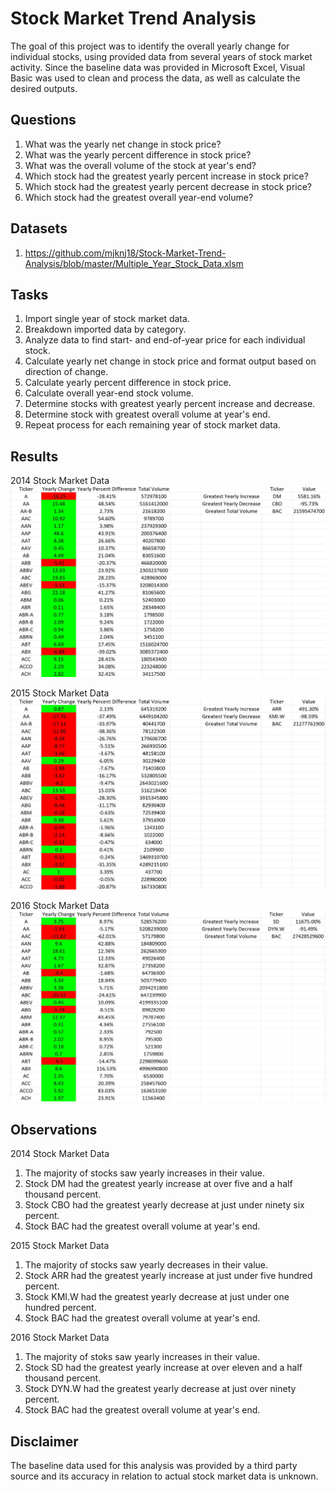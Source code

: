 # Stock Market Trend Analysis 

The goal of this project was to identify the overall yearly change for individual stocks, using provided data from several years of stock market activity. Since the baseline data was provided in Microsoft Excel, Visual Basic was used to clean and process the data, as well as calculate the desired outputs.

## Questions

1. What was the yearly net change in stock price?
2. What was the yearly percent difference in stock price?
3. What was the overall volume of the stock at year's end?
4. Which stock had the greatest yearly percent increase in stock price?
5. Which stock had the greatest yearly percent decrease in stock price?
6. Which stock had the greatest overall year-end volume?

## Datasets

1. https://github.com/mjknj18/Stock-Market-Trend-Analysis/blob/master/Multiple_Year_Stock_Data.xlsm

## Tasks

1. Import single year of stock market data.
2. Breakdown imported data by category.
3. Analyze data to find start- and end-of-year price for each individual stock.
4. Calculate yearly net change in stock price and format output based on direction of change.
5. Calculate yearly percent difference in stock price.
6. Calculate overall year-end stock volume.
7. Determine stocks with greatest yearly percent increase and decrease.
8. Determine stock with greatest overall volume at year's end.
9. Repeat process for each remaining year of stock market data.

## Results

2014 Stock Market Data
<img src = "https://github.com/mjknj18/Stock-Market-Trend-Analysis/blob/master/2014_Data_Results.JPG">

2015 Stock Market Data
<img src = "https://github.com/mjknj18/Stock-Market-Trend-Analysis/blob/master/2015_Data_Results.JPG">

2016 Stock Market Data
<img src = "https://github.com/mjknj18/Stock-Market-Trend-Analysis/blob/master/2016_Data_Results.JPG">

## Observations

2014 Stock Market Data
1. The majority of stocks saw yearly increases in their value.
2. Stock DM had the greatest yearly increase at over five and a half thousand percent.
3. Stock CBO had the greatest yearly decrease at just under ninety six percent.
4. Stock BAC had the greatest overall volume at year's end.

2015 Stock Market Data
1. The majority of stocks saw yearly decreases in their value.
2. Stock ARR had the greatest yearly increase at just under five hundred percent.
3. Stock KMI.W had the greatest yearly decrease at just under one hundred percent.
4. Stock BAC had the greatest overall volume at year's end.

2016 Stock Market Data
1. The majority of stoks saw yearly increases in their value.
2. Stock SD had the greatest yearly increase at over eleven and a half thousand percent.
3. Stock DYN.W had the greatest yearly decrease at just over ninety percent.
4. Stock BAC had the greatest overall volume at year's end.

## Disclaimer

The baseline data used for this analysis was provided by a third party source and its accuracy in relation to actual stock market data is unknown.